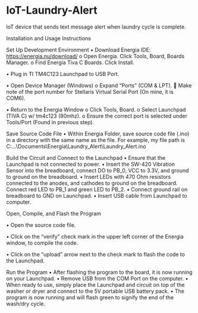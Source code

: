# IoT-Laundry-Alert
IoT device that sends text message alert when laundry cycle is complete. 

Installation and Usage Instructions

Set Up Development Environment
•	Download Energia IDE: https://energia.nu/download/
o	Open Energia. Click Tools, Board, Boards Manager. 
o	Find Energia Tiva C Boards. Click Install.

•	Plug in TI TM4C123 Launchpad to USB Port.

•	Open Device Manager (Windows)
o	Expand “Ports” (COM & LPT).
	Make note of the port number for Stellaris Virtual Serial Port (On mine, it is COM6).

•	Return to the Energia Window
o	Click Tools, Board.
o	Select Launchpad (TIVA C) w/ tm4c123 (80mhz).
o	Ensure the correct port is selected under Tools/Port (Found in previous step).

Save Source Code File
•	Within Energia Folder, save source code file (.ino) in a directory with the same name as the file. For example, my file path is C:…\Documents\Energia\Laundry_Alert\Laundry_Alert.ino

Build the Circuit and Connect to the Launchpad
•	Ensure that the Launchpad is not connected to power.
•	Insert the SW-420 Vibration Sensor into the breadboard, connect DO to PB_0, VCC to 3.3V, and ground to ground on the breadboard.
•	Insert LEDs with 470 Ohm resistors connected to the anodes, and cathodes to ground on the breadboard. Connect red LED to PB_1 and green LED to PB_2.
•	Connect ground rail on breadboard to GND on Launchpad.
•	Insert USB cable from Launchpad to computer. 
 
Open, Compile, and Flash the Program

•	Open the source code file.

•	Click on the “verify” check mark in the upper left corner of the Energia window, to compile the code.

•	Click on the “upload” arrow next to the check mark to flash the code to the Launchpad.

Run the Program
•	After flashing the program to the board, it is now running on your Launchpad.
•	Remove USB from the COM Port on the computer. 
•	When ready to use, simply place the Launchpad and circuit on top of the washer or dryer and connect to the 5V portable USB battery pack.
•	The program is now running and will flash green to signify the end of the wash/dry cycle. 
